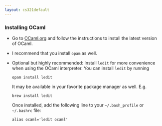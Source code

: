 ```yaml
---
layout: cs321default
---
```


### Installing OCaml

* Go to [OCaml.org](http://ocaml.org) and follow
  the instructions to install the latest version of OCaml.

* I recommend that you install `opam` as well.

* Optional but highly recommended:
  Install `ledit` for more convenience when using the OCaml interpreter.
  You can install `ledit` by running

      opam install ledit

  It may be available in your favorite package manager as well. E.g.

      brew install ledit

  Once installed, add the following line to your
  `~/.bash_profile` or `~/.bashrc` file:

      alias ocaml='ledit ocaml'

  
